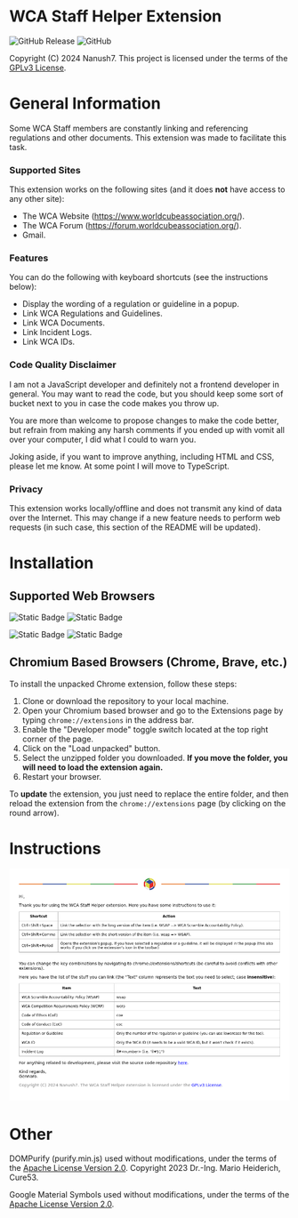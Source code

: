 # WCA Staff Helper Extension

![GitHub Release](https://img.shields.io/github/v/release/Nanush7/wsh-extension?style=for-the-badge&color=blue)
![GitHub](https://img.shields.io/github/license/Nanush7/wsh-extension?color=green&style=for-the-badge)

Copyright (C) 2024 Nanush7. This project is licensed under the terms of the [GPLv3 License](https://www.gnu.org/licenses/gpl-3.0.txt).

# General Information

Some WCA Staff members are constantly linking and referencing regulations and other documents. This extension was made to facilitate this task.

### Supported Sites

This extension works on the following sites (and it does **not** have access to any other site):

* The WCA Website (https://www.worldcubeassociation.org/).
* The WCA Forum (https://forum.worldcubeassociation.org/).
* Gmail.

### Features

You can do the following with keyboard shortcuts (see the instructions below):
* Display the wording of a regulation or guideline in a popup.
* Link WCA Regulations and Guidelines.
* Link WCA Documents.
* Link Incident Logs.
* Link WCA IDs.

### Code Quality Disclaimer

I am not a JavaScript developer and definitely not a frontend developer in general. You may want to read the code, but you should keep some sort of bucket next to you in case the code makes you throw up.

You are more than welcome to propose changes to make the code better, but refrain from making any harsh comments if you ended up with vomit all over your computer, I did what I could to warn you.

Joking aside, if you want to improve anything, including HTML and CSS, please let me know. At some point I will move to TypeScript.

### Privacy

This extension works locally/offline and does not transmit any kind of data over the Internet. This may change if a new feature needs to perform web requests (in such case, this section of the README will be updated).

# Installation

## Supported Web Browsers

![Static Badge](https://img.shields.io/badge/Google%20Chrome-Yes-blue?style=for-the-badge&logo=google-chrome)
![Static Badge](https://img.shields.io/badge/Brave-Yes-orange?style=for-the-badge&logo=brave)

![Static Badge](https://img.shields.io/badge/Safari-No-blue?style=for-the-badge&logo=safari)
![Static Badge](https://img.shields.io/badge/Firefox-No-orange?style=for-the-badge&logo=firefox&label=Firefox)

## Chromium Based Browsers (Chrome, Brave, etc.)

To install the unpacked Chrome extension, follow these steps:

1. Clone or download the repository to your local machine.
2. Open your Chromium based browser and go to the Extensions page by typing `chrome://extensions` in the address bar.
3. Enable the "Developer mode" toggle switch located at the top right corner of the page.
4. Click on the "Load unpacked" button.
5. Select the unzipped folder you downloaded. **If you move the folder, you will need to load the extension again.**
6. Restart your browser.

To **update** the extension, you just need to replace the entire folder, and then reload the extension from the `chrome://extensions` page (by clicking on the round arrow).

# Instructions

![](./img/info-img.png)

# Other

DOMPurify (purify.min.js) used without modifications, under the terms of the [Apache License Version 2.0](http://www.apache.org/licenses/LICENSE-2.0).
Copyright 2023 Dr.-Ing. Mario Heiderich, Cure53.

Google Material Symbols used without modifications, under the terms of the [Apache License Version 2.0](http://www.apache.org/licenses/LICENSE-2.0).
